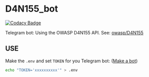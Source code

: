 # D4N155_bot

[![Codacy Badge](https://api.codacy.com/project/badge/Grade/73da1c591b194b92b4c60c3fbc13801d)](https://app.codacy.com/manual/Jul10l1r4/D4N155_bot?utm_source=github.com&utm_medium=referral&utm_content=Jul10l1r4/D4N155_bot&utm_campaign=Badge_Grade_Dashboard)

Telegram bot: Using the OWASP D4N155 API. See: [owasp/D4N155](https://github.com/owasp/d4n155/tree/api)

## USE
Make the `.env` and set `TOKEN` for you Telegram bot: ([Make a bot](https://core.telegram.org/bots))
```bash
echo "TOKEN='xxxxxxxxxx'" > .env
```
